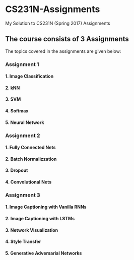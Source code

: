 # CS231N-Assignments
My Solution to CS231N (Spring 2017)  Assignments

## The course consists of 3 Assignments
The topics covered in the assignments are given below:

### Assignment 1
#### 1. Image Classification
#### 2. kNN
#### 3. SVM
#### 4. Softmax 
#### 5. Neural Network

### Assignment 2
#### 1. Fully Connected Nets
#### 2. Batch Normalizzation
#### 3. Dropout
#### 4. Convolutional Nets

### Assignment 3
#### 1. Image Captioning with Vanilla RNNs
#### 2. Image Captioning with LSTMs
#### 3. Network Visualization
#### 4. Style Transfer
#### 5. Generative Adversarial Networks